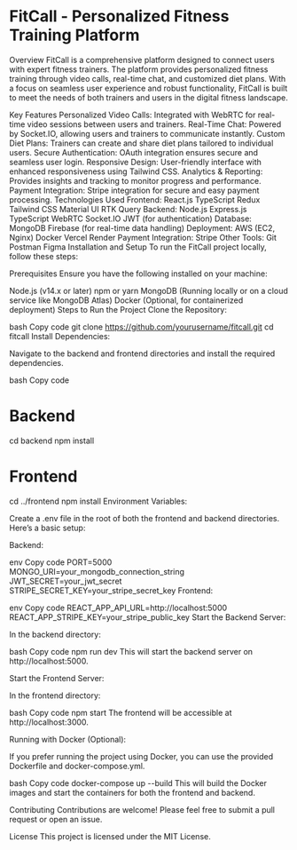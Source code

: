 <h1>FitCall - Personalized Fitness Training Platform</h1>
Overview
FitCall is a comprehensive platform designed to connect users with expert fitness trainers. The platform provides personalized fitness training through video calls, real-time chat, and customized diet plans. With a focus on seamless user experience and robust functionality, FitCall is built to meet the needs of both trainers and users in the digital fitness landscape.

Key Features
Personalized Video Calls: Integrated with WebRTC for real-time video sessions between users and trainers.
Real-Time Chat: Powered by Socket.IO, allowing users and trainers to communicate instantly.
Custom Diet Plans: Trainers can create and share diet plans tailored to individual users.
Secure Authentication: OAuth integration ensures secure and seamless user login.
Responsive Design: User-friendly interface with enhanced responsiveness using Tailwind CSS.
Analytics & Reporting: Provides insights and tracking to monitor progress and performance.
Payment Integration: Stripe integration for secure and easy payment processing.
Technologies Used
Frontend:
React.js
TypeScript
Redux
Tailwind CSS
Material UI
RTK Query
Backend:
Node.js
Express.js
TypeScript
WebRTC
Socket.IO
JWT (for authentication)
Database:
MongoDB
Firebase (for real-time data handling)
Deployment:
AWS (EC2, Nginx)
Docker
Vercel
Render
Payment Integration:
Stripe
Other Tools:
Git
Postman
Figma
Installation and Setup
To run the FitCall project locally, follow these steps:

Prerequisites
Ensure you have the following installed on your machine:

Node.js (v14.x or later)
npm or yarn
MongoDB (Running locally or on a cloud service like MongoDB Atlas)
Docker (Optional, for containerized deployment)
Steps to Run the Project
Clone the Repository:

bash
Copy code
git clone https://github.com/yourusername/fitcall.git
cd fitcall
Install Dependencies:

Navigate to the backend and frontend directories and install the required dependencies.

bash
Copy code
# Backend
cd backend
npm install

# Frontend
cd ../frontend
npm install
Environment Variables:

Create a .env file in the root of both the frontend and backend directories. Here’s a basic setup:

Backend:

env
Copy code
PORT=5000
MONGO_URI=your_mongodb_connection_string
JWT_SECRET=your_jwt_secret
STRIPE_SECRET_KEY=your_stripe_secret_key
Frontend:

env
Copy code
REACT_APP_API_URL=http://localhost:5000
REACT_APP_STRIPE_KEY=your_stripe_public_key
Start the Backend Server:

In the backend directory:

bash
Copy code
npm run dev
This will start the backend server on http://localhost:5000.

Start the Frontend Server:

In the frontend directory:

bash
Copy code
npm start
The frontend will be accessible at http://localhost:3000.

Running with Docker (Optional):

If you prefer running the project using Docker, you can use the provided Dockerfile and docker-compose.yml.

bash
Copy code
docker-compose up --build
This will build the Docker images and start the containers for both the frontend and backend.

Contributing
Contributions are welcome! Please feel free to submit a pull request or open an issue.

License
This project is licensed under the MIT License.
